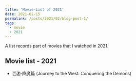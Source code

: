 ```yaml
---
title: 'Movie-List of 2021'
date: 2021-02-15
permalink: /posts/2021/02/blog-post-1/
tags:
  - movie
  - 2021
---
```


A list records part of movies that I watched in 2021.

## Movie list - 2021
- 西游·降魔篇 (Journey to the West: Conquering the Demons)
